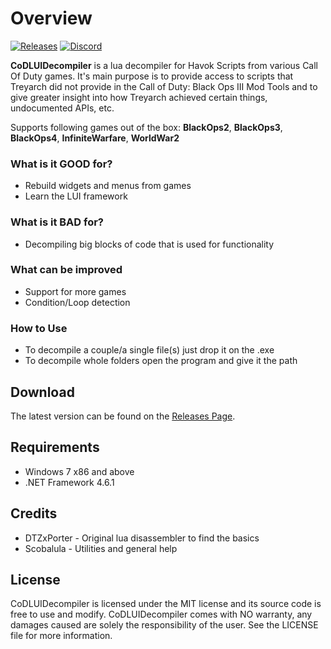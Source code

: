 # Overview
[![Releases](https://img.shields.io/github/downloads/JariKCoding/CoDLUIDecompiler/total.svg)](https://github.com/JariKCoding/CoDLUIDecompiler/) [![Discord](https://img.shields.io/badge/chat-Discord-blue.svg)](https://discord.gg/yU2Pje6)

**CoDLUIDecompiler** is a lua decompiler for Havok Scripts from various Call Of Duty games. It's main purpose is to provide access to scripts that Treyarch did not provide in the Call of Duty: Black Ops III Mod Tools and to give greater insight into how Treyarch achieved certain things, undocumented APIs, etc.

Supports following games out of the box: **BlackOps2**, **BlackOps3**, **BlackOps4**, **InfiniteWarfare**, **WorldWar2**

### What is it GOOD for?

- Rebuild widgets and menus from games
- Learn the LUI framework

### What is it BAD for?

- Decompiling big blocks of code that is used for functionality

### What can be improved

- Support for more games
- Condition/Loop detection

### How to Use 

- To decompile a couple/a single file(s) just drop it on the .exe
- To decompile whole folders open the program and give it the path

## Download

The latest version can be found on the [Releases Page](https://github.com/JariKCoding/CoDLUIDecompiler/releases).

## Requirements

* Windows 7 x86 and above
* .NET Framework 4.6.1

## Credits

- DTZxPorter - Original lua disassembler to find the basics
- Scobalula - Utilities and general help

## License 

CoDLUIDecompiler is licensed under the MIT license and its source code is free to use and modify. CoDLUIDecompiler comes with NO warranty, any damages caused are solely the responsibility of the user. See the LICENSE file for more information.
